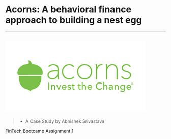 # Acorns: A behavioral finance approach to building a nest egg
---
![Acorns](acorns-t.png)
---
> * A Case Study by Abhishek Srivastava

FinTech Bootcamp Assignment 1
